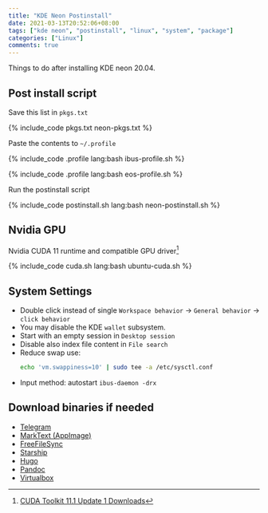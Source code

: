 ```yaml
---
title: "KDE Neon Postinstall"
date: 2021-03-13T20:52:06+08:00
tags: ["kde neon", "postinstall", "linux", "system", "package"]
categories: ["Linux"]
comments: true
---
```


Things to do after installing KDE neon 20.04.

<!--more-->

## Post install script

Save this list in `pkgs.txt`

{% include_code pkgs.txt neon-pkgs.txt %}

Paste the contents to `~/.profile`

{% include_code .profile lang:bash ibus-profile.sh %}

{% include_code .profile lang:bash eos-profile.sh %}

Run the postinstall script

{% include_code postinstall.sh lang:bash neon-postinstall.sh %}

## Nvidia GPU

Nvidia CUDA 11 runtime and compatible GPU driver[^cuda]

{% include_code cuda.sh lang:bash ubuntu-cuda.sh %}

[^cuda]: [CUDA Toolkit 11.1 Update 1 Downloads](https://developer.nvidia.com/cuda-downloads?target_os=Linux&target_arch=x86_64&target_distro=Ubuntu&target_version=2004&target_type=debnetwork)

## System Settings

- Double click instead of single `Workspace behavior` -> `General behavior` -> `click behavior`
- You may disable the KDE `wallet` subsystem.
- Start with an empty session in `Desktop session`
- Disable also index file content in `File search`
- Reduce swap use:
  ```bash
  echo 'vm.swappiness=10' | sudo tee -a /etc/sysctl.conf
  ```
- Input method: autostart `ibus-daemon -drx`

## Download binaries if needed

- [Telegram](https://telegram.org/)
- [MarkText (AppImage)](https://github.com/marktext/marktext)
- [FreeFileSync](https://freefilesync.org/)
- [Starship](https://starship.rs/)
- [Hugo](https://github.com/gohugoio/hugo/releases/)
- [Pandoc](https://github.com/jgm/pandoc/releases/)
- [Virtualbox](https://www.virtualbox.org/)
